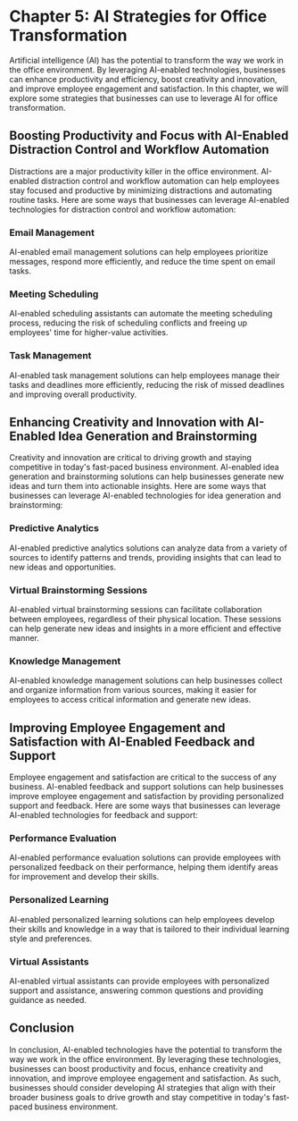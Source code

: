 Chapter 5: AI Strategies for Office Transformation
==================================================

Artificial intelligence (AI) has the potential to transform the way we work in the office environment. By leveraging AI-enabled technologies, businesses can enhance productivity and efficiency, boost creativity and innovation, and improve employee engagement and satisfaction. In this chapter, we will explore some strategies that businesses can use to leverage AI for office transformation.

Boosting Productivity and Focus with AI-Enabled Distraction Control and Workflow Automation
-------------------------------------------------------------------------------------------

Distractions are a major productivity killer in the office environment. AI-enabled distraction control and workflow automation can help employees stay focused and productive by minimizing distractions and automating routine tasks. Here are some ways that businesses can leverage AI-enabled technologies for distraction control and workflow automation:

### Email Management

AI-enabled email management solutions can help employees prioritize messages, respond more efficiently, and reduce the time spent on email tasks.

### Meeting Scheduling

AI-enabled scheduling assistants can automate the meeting scheduling process, reducing the risk of scheduling conflicts and freeing up employees' time for higher-value activities.

### Task Management

AI-enabled task management solutions can help employees manage their tasks and deadlines more efficiently, reducing the risk of missed deadlines and improving overall productivity.

Enhancing Creativity and Innovation with AI-Enabled Idea Generation and Brainstorming
-------------------------------------------------------------------------------------

Creativity and innovation are critical to driving growth and staying competitive in today's fast-paced business environment. AI-enabled idea generation and brainstorming solutions can help businesses generate new ideas and turn them into actionable insights. Here are some ways that businesses can leverage AI-enabled technologies for idea generation and brainstorming:

### Predictive Analytics

AI-enabled predictive analytics solutions can analyze data from a variety of sources to identify patterns and trends, providing insights that can lead to new ideas and opportunities.

### Virtual Brainstorming Sessions

AI-enabled virtual brainstorming sessions can facilitate collaboration between employees, regardless of their physical location. These sessions can help generate new ideas and insights in a more efficient and effective manner.

### Knowledge Management

AI-enabled knowledge management solutions can help businesses collect and organize information from various sources, making it easier for employees to access critical information and generate new ideas.

Improving Employee Engagement and Satisfaction with AI-Enabled Feedback and Support
-----------------------------------------------------------------------------------

Employee engagement and satisfaction are critical to the success of any business. AI-enabled feedback and support solutions can help businesses improve employee engagement and satisfaction by providing personalized support and feedback. Here are some ways that businesses can leverage AI-enabled technologies for feedback and support:

### Performance Evaluation

AI-enabled performance evaluation solutions can provide employees with personalized feedback on their performance, helping them identify areas for improvement and develop their skills.

### Personalized Learning

AI-enabled personalized learning solutions can help employees develop their skills and knowledge in a way that is tailored to their individual learning style and preferences.

### Virtual Assistants

AI-enabled virtual assistants can provide employees with personalized support and assistance, answering common questions and providing guidance as needed.

Conclusion
----------

In conclusion, AI-enabled technologies have the potential to transform the way we work in the office environment. By leveraging these technologies, businesses can boost productivity and focus, enhance creativity and innovation, and improve employee engagement and satisfaction. As such, businesses should consider developing AI strategies that align with their broader business goals to drive growth and stay competitive in today's fast-paced business environment.
